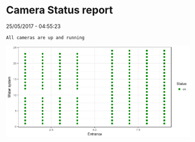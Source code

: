 Camera Status report
================
25/05/2017 - 04:55:23

    All cameras are up and running

![](camreport_files/figure-markdown_github/unnamed-chunk-2-1.png)
